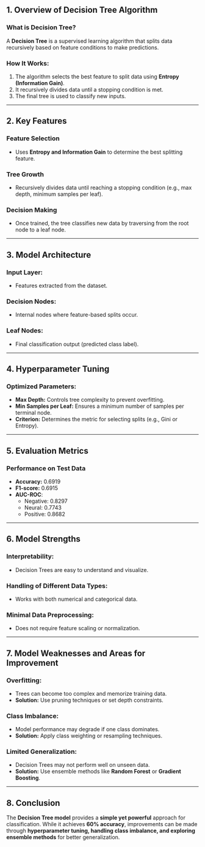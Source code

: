 ## 1. Overview of Decision Tree Algorithm

### **What is Decision Tree?**
A **Decision Tree** is a supervised learning algorithm that splits data recursively based on feature conditions to make predictions.

### **How It Works:**
1. The algorithm selects the best feature to split data using **Entropy (Information Gain)**.
2. It recursively divides data until a stopping condition is met.
3. The final tree is used to classify new inputs.

---
## 2. Key Features

### **Feature Selection**
- Uses **Entropy and Information Gain** to determine the best splitting feature.

### **Tree Growth**
- Recursively divides data until reaching a stopping condition (e.g., max depth, minimum samples per leaf).

### **Decision Making**
- Once trained, the tree classifies new data by traversing from the root node to a leaf node.

---
## 3. Model Architecture

### **Input Layer:**
- Features extracted from the dataset.

### **Decision Nodes:**
- Internal nodes where feature-based splits occur.

### **Leaf Nodes:**
- Final classification output (predicted class label).

---
## 4. Hyperparameter Tuning

### **Optimized Parameters:**
- **Max Depth:** Controls tree complexity to prevent overfitting.
- **Min Samples per Leaf:** Ensures a minimum number of samples per terminal node.
- **Criterion:** Determines the metric for selecting splits (e.g., Gini or Entropy).

---
## 5. Evaluation Metrics

### **Performance on Test Data**
- **Accuracy:** 0.6919
- **F1-score:** 0.6915
- **AUC-ROC**:
    + Negative: 0.8297
    + Neural: 0.7743
    + Positive: 0.8682


---
## 6. Model Strengths

### **Interpretability:**
- Decision Trees are easy to understand and visualize.

### **Handling of Different Data Types:**
- Works with both numerical and categorical data.

### **Minimal Data Preprocessing:**
- Does not require feature scaling or normalization.

---
## 7. Model Weaknesses and Areas for Improvement

### **Overfitting:**
- Trees can become too complex and memorize training data.
- **Solution:** Use pruning techniques or set depth constraints.

### **Class Imbalance:**
- Model performance may degrade if one class dominates.
- **Solution:** Apply class weighting or resampling techniques.

### **Limited Generalization:**
- Decision Trees may not perform well on unseen data.
- **Solution:** Use ensemble methods like **Random Forest** or **Gradient Boosting**.

---
## 8. Conclusion
The **Decision Tree model** provides a **simple yet powerful** approach for classification. While it achieves **60% accuracy**, improvements can be made through **hyperparameter tuning, handling class imbalance, and exploring ensemble methods** for better generalization.
